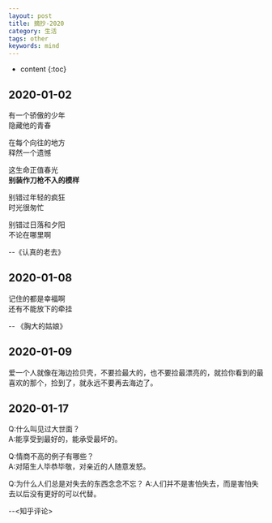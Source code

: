 ```yaml
---
layout: post
title: 摘抄-2020
category: 生活
tags: other
keywords: mind
---
```


* content
{:toc}


## 2020-01-02

有一个骄傲的少年  
隐藏他的青春  
  
在每个向往的地方  
释然一个遗憾  
  
这生命正值春光  
**别装作刀枪不入的模样**  
  
别错过年轻的疯狂  
时光很匆忙  
  
别错过日落和夕阳  
不论在哪里啊  

   --《认真的老去》

## 2020-01-08

记住的都是幸福啊  
还有不能放下的牵挂

   -- 《胸大的姑娘》

## 2020-01-09

爱一个人就像在海边捡贝壳，不要捡最大的，也不要捡最漂亮的，就捡你看到的最喜欢的那个，捡到了，就永远不要再去海边了。

## 2020-01-17
Q:什么叫见过大世面？  
A:能享受到最好的，能承受最坏的。

Q:情商不高的例子有哪些？  
A:对陌生人毕恭毕敬，对亲近的人随意发怒。  

Q:为什么人们总是对失去的东西念念不忘？
A:人们并不是害怕失去，而是害怕失去以后没有更好的可以代替。

--<知乎评论>